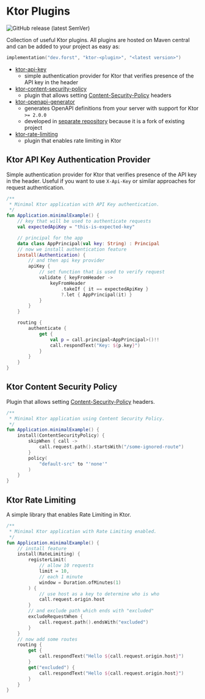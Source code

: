 # Ktor Plugins

![GitHub release (latest SemVer)](https://img.shields.io/github/v/release/LukasForst/ktor-plugins?style=flat-square)

Collection of useful Ktor plugins. All plugins are hosted on Maven central and can be added to your project as easy as:

```kotlin
implementation("dev.forst", "ktor-<plugin>", "<latest version>")
```

* [ktor-api-key](ktor-api-key)
    * simple authentication provider for Ktor that verifies presence of the API key in the header
* [ktor-content-security-policy](ktor-content-security-policy)
    * plugin that allows setting [Content-Security-Policy](https://developer.mozilla.org/en-US/docs/Web/HTTP/CSP)
      headers
* [ktor-openapi-generator](https://github.com/LukasForst/ktor-openapi-generator/)
    * generates OpenAPI definitions from your server with support for Ktor `>= 2.0.0`
    * developed in [separate repository](https://github.com/LukasForst/ktor-openapi-generator/) because it is a fork of
      existing project
* [ktor-rate-limiting](ktor-rate-limiting)
    * plugin that enables rate limiting in Ktor

## Ktor API Key Authentication Provider

Simple authentication provider for Ktor that verifies presence of the API key in the header. Useful if you want to
use `X-Api-Key` or similar approaches for request authentication.

```kotlin
/**
 * Minimal Ktor application with API Key authentication.
 */
fun Application.minimalExample() {
    // key that will be used to authenticate requests
    val expectedApiKey = "this-is-expected-key"

    // principal for the app
    data class AppPrincipal(val key: String) : Principal
    // now we install authentication feature
    install(Authentication) {
        // and then api key provider
        apiKey {
            // set function that is used to verify request
            validate { keyFromHeader ->
                keyFromHeader
                    .takeIf { it == expectedApiKey }
                    ?.let { AppPrincipal(it) }
            }
        }
    }

    routing {
        authenticate {
            get {
                val p = call.principal<AppPrincipal>()!!
                call.respondText("Key: ${p.key}")
            }
        }
    }
}
```

## Ktor Content Security Policy

Plugin that allows setting [Content-Security-Policy](https://developer.mozilla.org/en-US/docs/Web/HTTP/CSP) headers.

```kotlin
/**
 * Minimal Ktor application using Content Security Policy.
 */
fun Application.minimalExample() {
    install(ContentSecurityPolicy) {
        skipWhen { call ->
            call.request.path().startsWith("/some-ignored-route")
        }
        policy(
            "default-src" to "'none'"
        )
    }
}
```

## Ktor Rate Limiting

A simple library that enables Rate Limiting in Ktor.

```kotlin
/**
 * Minimal Ktor application with Rate Limiting enabled.
 */
fun Application.minimalExample() {
    // install feature
    install(RateLimiting) {
        registerLimit(
            // allow 10 requests
            limit = 10,
            // each 1 minute
            window = Duration.ofMinutes(1)
        ) {
            // use host as a key to determine who is who
            call.request.origin.host
        }
        // and exclude path which ends with "excluded"
        excludeRequestWhen {
            call.request.path().endsWith("excluded")
        }
    }
    // now add some routes
    routing {
        get {
            call.respondText("Hello ${call.request.origin.host}")
        }
        get("excluded") {
            call.respondText("Hello ${call.request.origin.host}")
        }
    }
}
```